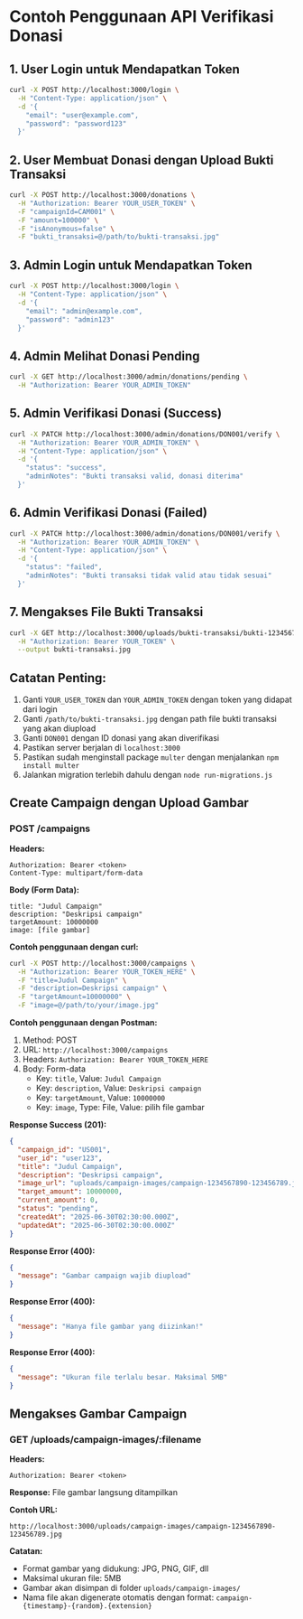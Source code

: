# Contoh Penggunaan API Verifikasi Donasi

## 1. User Login untuk Mendapatkan Token
```bash
curl -X POST http://localhost:3000/login \
  -H "Content-Type: application/json" \
  -d '{
    "email": "user@example.com",
    "password": "password123"
  }'
```

## 2. User Membuat Donasi dengan Upload Bukti Transaksi
```bash
curl -X POST http://localhost:3000/donations \
  -H "Authorization: Bearer YOUR_USER_TOKEN" \
  -F "campaignId=CAM001" \
  -F "amount=100000" \
  -F "isAnonymous=false" \
  -F "bukti_transaksi=@/path/to/bukti-transaksi.jpg"
```

## 3. Admin Login untuk Mendapatkan Token
```bash
curl -X POST http://localhost:3000/login \
  -H "Content-Type: application/json" \
  -d '{
    "email": "admin@example.com",
    "password": "admin123"
  }'
```

## 4. Admin Melihat Donasi Pending
```bash
curl -X GET http://localhost:3000/admin/donations/pending \
  -H "Authorization: Bearer YOUR_ADMIN_TOKEN"
```

## 5. Admin Verifikasi Donasi (Success)
```bash
curl -X PATCH http://localhost:3000/admin/donations/DON001/verify \
  -H "Authorization: Bearer YOUR_ADMIN_TOKEN" \
  -H "Content-Type: application/json" \
  -d '{
    "status": "success",
    "adminNotes": "Bukti transaksi valid, donasi diterima"
  }'
```

## 6. Admin Verifikasi Donasi (Failed)
```bash
curl -X PATCH http://localhost:3000/admin/donations/DON001/verify \
  -H "Authorization: Bearer YOUR_ADMIN_TOKEN" \
  -H "Content-Type: application/json" \
  -d '{
    "status": "failed",
    "adminNotes": "Bukti transaksi tidak valid atau tidak sesuai"
  }'
```

## 7. Mengakses File Bukti Transaksi
```bash
curl -X GET http://localhost:3000/uploads/bukti-transaksi/bukti-1234567890.jpg \
  -H "Authorization: Bearer YOUR_TOKEN" \
  --output bukti-transaksi.jpg
```

## Catatan Penting:
1. Ganti `YOUR_USER_TOKEN` dan `YOUR_ADMIN_TOKEN` dengan token yang didapat dari login
2. Ganti `/path/to/bukti-transaksi.jpg` dengan path file bukti transaksi yang akan diupload
3. Ganti `DON001` dengan ID donasi yang akan diverifikasi
4. Pastikan server berjalan di `localhost:3000`
5. Pastikan sudah menginstall package `multer` dengan menjalankan `npm install multer`
6. Jalankan migration terlebih dahulu dengan `node run-migrations.js`

## Create Campaign dengan Upload Gambar

### POST /campaigns

**Headers:**
```
Authorization: Bearer <token>
Content-Type: multipart/form-data
```

**Body (Form Data):**
```
title: "Judul Campaign"
description: "Deskripsi campaign"
targetAmount: 10000000
image: [file gambar]
```

**Contoh penggunaan dengan curl:**
```bash
curl -X POST http://localhost:3000/campaigns \
  -H "Authorization: Bearer YOUR_TOKEN_HERE" \
  -F "title=Judul Campaign" \
  -F "description=Deskripsi campaign" \
  -F "targetAmount=10000000" \
  -F "image=@/path/to/your/image.jpg"
```

**Contoh penggunaan dengan Postman:**
1. Method: POST
2. URL: `http://localhost:3000/campaigns`
3. Headers: `Authorization: Bearer YOUR_TOKEN_HERE`
4. Body: Form-data
   - Key: `title`, Value: `Judul Campaign`
   - Key: `description`, Value: `Deskripsi campaign`
   - Key: `targetAmount`, Value: `10000000`
   - Key: `image`, Type: File, Value: pilih file gambar

**Response Success (201):**
```json
{
  "campaign_id": "US001",
  "user_id": "user123",
  "title": "Judul Campaign",
  "description": "Deskripsi campaign",
  "image_url": "uploads/campaign-images/campaign-1234567890-123456789.jpg",
  "target_amount": 10000000,
  "current_amount": 0,
  "status": "pending",
  "createdAt": "2025-06-30T02:30:00.000Z",
  "updatedAt": "2025-06-30T02:30:00.000Z"
}
```

**Response Error (400):**
```json
{
  "message": "Gambar campaign wajib diupload"
}
```

**Response Error (400):**
```json
{
  "message": "Hanya file gambar yang diizinkan!"
}
```

**Response Error (400):**
```json
{
  "message": "Ukuran file terlalu besar. Maksimal 5MB"
}
```

## Mengakses Gambar Campaign

### GET /uploads/campaign-images/:filename

**Headers:**
```
Authorization: Bearer <token>
```

**Response:** File gambar langsung ditampilkan

**Contoh URL:**
```
http://localhost:3000/uploads/campaign-images/campaign-1234567890-123456789.jpg
```

**Catatan:**
- Format gambar yang didukung: JPG, PNG, GIF, dll
- Maksimal ukuran file: 5MB
- Gambar akan disimpan di folder `uploads/campaign-images/`
- Nama file akan digenerate otomatis dengan format: `campaign-{timestamp}-{random}.{extension}` 